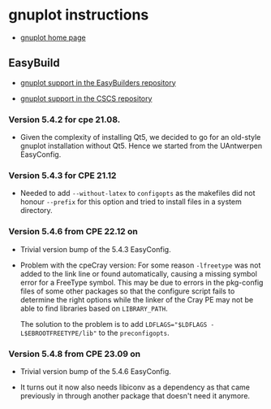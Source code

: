 # gnuplot instructions

  * [gnuplot home page](http://gnuplot.sourceforge.net/)


## EasyBuild

  * [gnuplot support in the EasyBuilders repository](https://github.com/easybuilders/easybuild-easyconfigs/tree/develop/easybuild/easyconfigs/g/gnuplot)

  * [gnuplot support in the CSCS repository](https://github.com/eth-cscs/production/tree/master/easybuild/easyconfigs/g/gnuplot)


### Version 5.4.2 for cpe 21.08.

  * Given the complexity of installing Qt5, we decided to go for an old-style
    gnuplot installation without Qt5. Hence we started from the UAntwerpen
    EasyConfig.


### Version 5.4.3 for CPE 21.12

  * Needed to add `--without-latex` to `configopts` as the makefiles did not honour
    `--prefix` for this option and tried to install files in a system directory.

 
### Version 5.4.6 from CPE 22.12 on

  * Trivial version bump of the 5.4.3 EasyConfig.
    
  * Problem with the cpeCray version: For some reason `-lfreetype` was not added to the
    link line or found automatically, causing a missing symbol error for a FreeType symbol.
    This may be due to errors in the pkg-config files of some other packages so that
    the configure script fails to determine the right options while the linker of the Cray PE
    may not be able to find libraries based on `LIBRARY_PATH`.

    The solution to the problem is to add `LDFLAGS="$LDFLAGS -L$EBROOTFREETYPE/lib"` to the
    `preconfigopts`.


### Version 5.4.8 from CPE 23.09 on

  * Trivial version bump of the 5.4.6 EasyConfig.

  * It turns out it now also needs libiconv as a dependency as that came previously in 
    through another package that doesn't need it anymore.
